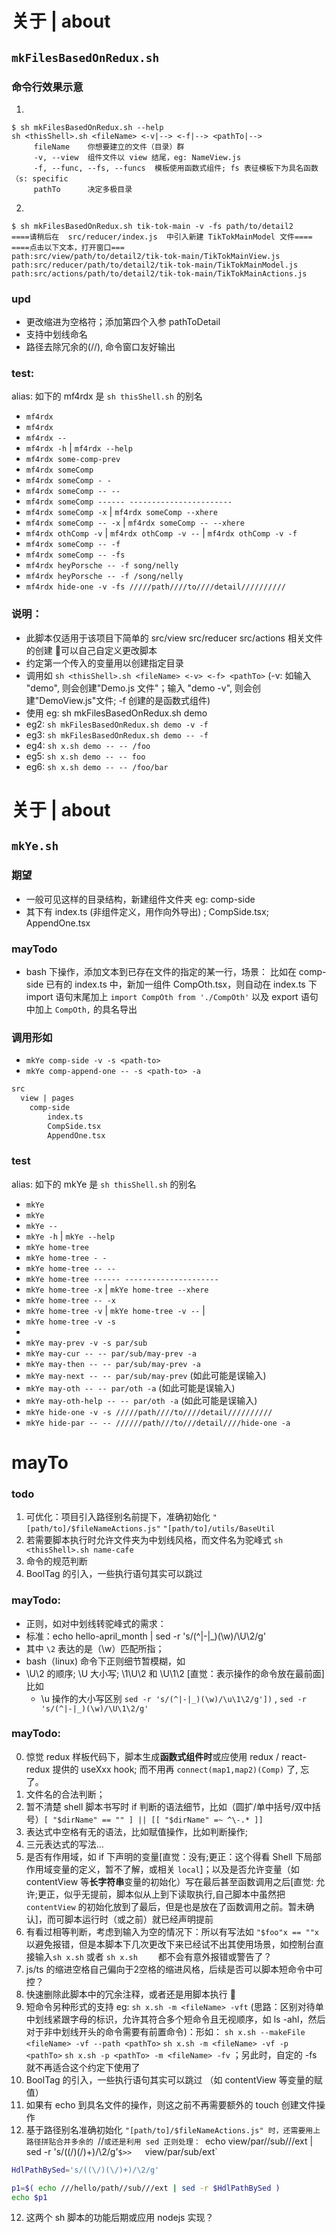 # 关于 | about

## `mkFilesBasedOnRedux.sh`

### 命令行效果示意

1.
```shell
$ sh mkFilesBasedOnRedux.sh --help
sh <thisShell>.sh <fileName> <-v|--> <-f|--> <pathTo|-->
     fileName    你想要建立的文件（目录）群
     -v, --view  组件文件以 view 结尾，eg: NameView.js
     -f, --func, --fs, --funcs  模板使用函数式组件; fs 表征模板下为具名函数 （s: specific
     pathTo      决定多极目录
```

2.
```shell
$ sh mkFilesBasedOnRedux.sh tik-tok-main -v -fs path/to/detail2
====请稍后在  src/reducer/index.js  中引入新建 TikTokMainModel 文件====
====点击以下文本，打开窗口===
path:src/view/path/to/detail2/tik-tok-main/TikTokMainView.js
path:src/reducer/path/to/detail2/tik-tok-main/TikTokMainModel.js
path:src/actions/path/to/detail2/tik-tok-main/TikTokMainActions.js
```

### upd
- 更改缩进为空格符；添加第四个入参 pathToDetail
- 支持中划线命名
- 路径去除冗余的(\/\/), 命令窗口友好输出

### test: 
alias: 如下的 mf4rdx 是 `sh thisShell.sh` 的别名
- `mf4rdx`
- `mf4rdx  `
- `mf4rdx --`
- `mf4rdx -h` | `mf4rdx --help`
- `mf4rdx some-comp-prev`
- `mf4rdx someComp`
- `mf4rdx someComp - -`
- `mf4rdx someComp -- --`    
- `mf4rdx someComp ------ -----------------------`
- `mf4rdx someComp -x` | `mf4rdx someComp --xhere`
- `mf4rdx someComp -- -x` | `mf4rdx someComp -- --xhere`
- `mf4rdx othComp -v` | `mf4rdx othComp -v --` | `mf4rdx othComp -v -f`
- `mf4rdx someComp -- -f`
- `mf4rdx someComp -- -fs`
- `mf4rdx heyPorsche -- -f song/nelly`
- `mf4rdx heyPorsche -- -f /song/nelly`
- `mf4rdx hide-one -v -fs /////path////to////detail//////////`

### 说明：
- 此脚本仅适用于该项目下简单的 src/view src/reducer src/actions 相关文件的创建 🎈可以自己自定义更改脚本
- 约定第一个传入的变量用以创建指定目录
- 调用如 `sh <thisShell>.sh <fileName> <-v> <-f> <pathTo>` (-v: 如输入 "demo", 则会创建"Demo.js 文件"；输入 "demo -v", 则会创建"DemoView.js"文件; -f 创建的是函数式组件)
- 使用 eg: sh mkFilesBasedOnRedux.sh demo
- eg2: `sh mkFilesBasedOnRedux.sh demo -v -f`
- eg3: `sh mkFilesBasedOnRedux.sh demo -- -f`
- eg4: `sh x.sh demo -- -- /foo`
- eg5: `sh x.sh demo -- -- foo`
- eg6: `sh x.sh demo -- -- /foo/bar`

# 关于 | about

## `mkYe.sh`

### 期望
- 一般可见这样的目录结构，新建组件文件夹 eg: comp-side
- 其下有 index.ts (非组件定义，用作向外导出) ; CompSide.tsx; AppendOne.tsx

### mayTodo
- bash 下操作，添加文本到已存在文件的指定的某一行，场景： 比如在 comp-side 已有的 index.ts 中，新加一组件 CompOth.tsx，则自动在 index.ts 下 import 语句末尾加上 `import CompOth from './CompOth'` 以及 export 语句中加上 `CompOth,` 的具名导出

### 调用形如
- `mkYe comp-side -v -s <path-to>`
- `mkYe comp-append-one -- -s <path-to> -a`

```markdown
src
  view | pages
    comp-side
        index.ts
        CompSide.tsx
        AppendOne.tsx
```

### test
alias: 如下的 mkYe 是 `sh thisShell.sh` 的别名
- `mkYe`
- `mkYe  `
- `mkYe --`
- `mkYe -h` | `mkYe --help`
- `mkYe home-tree`
- `mkYe home-tree - -`
- `mkYe home-tree -- --`    
- `mkYe home-tree ------ ---------------------`
- `mkYe home-tree -x` | `mkYe home-tree --xhere`
- `mkYe home-tree -- -x`
- `mkYe home-tree -v` | `mkYe home-tree -v --` | 
- `mkYe home-tree -v -s`
- 
- `mkYe may-prev -v -s par/sub`
- `mkYe may-cur -- -- par/sub/may-prev -a`
- `mkYe may-then -- -- par/sub/may-prev -a`
- `mkYe may-next -- -- par/sub/may-prev` (如此可能是误输入)
- `mkYe may-oth -- -- par/oth -a` (如此可能是误输入)
- `mkYe may-oth-help -- -- par/oth -a` (如此可能是误输入)
- `mkYe hide-one -v -s /////path////to////detail//////////`
- `mkYe hide-par -- -- //////path///to///detail////hide-one -a`

# mayTo
### todo
1. 可优化：项目引入路径别名前提下，准确初始化 `"[path/to]/$fileNameActions.js"` `"[path/to]/utils/BaseUtil`
2. 若需要脚本执行时允许文件夹为中划线风格，而文件名为驼峰式 `sh <thisShell>.sh name-cafe`
3. 命令的规范判断
4. BoolTag 的引入，一些执行语句其实可以跳过
### mayTodo:
- 正则，如对中划线转驼峰式的需求：
- 标准：echo hello-april_month | sed -r 's/(^|-|_)(\w)/\U\2/g'
- 其中 `\2` 表达的是（\w）匹配所指；
- bash（linux) 命令下正则细节暂模糊，如
- \U\2 的顺序; \U 大小写; \1\U\2 和 \U\1\2 [直觉：表示操作的命令放在最前面] 比如 
  - \u 操作的大小写区别 `sed -r 's/(^|-|_)(\w)/\u\1\2/g'])` , `sed -r 's/(^|-|_)(\w)/\U\1\2/g'`

### mayTodo: 
0. 惊觉 redux 样板代码下，脚本生成**函数式组件时**或应使用 redux / react-redux 提供的 useXxx hook; 而不用再 `connect(map1,map2)(Comp)` 了, 忘了。
1. 文件名的合法判断；
1. 暂不清楚 shell 脚本书写时 if 判断的语法细节，比如（圆扩/单中括号/双中括号）`[ "$dirName" == "" ] || [[ "$dirName" =~ ^\-.* ]]`
2. 表达式中空格有无的语法，比如赋值操作，比如判断操作;
3. 三元表达式的写法...
4. 是否有作用域，如 if 下声明的变量[直觉：没有;更正：这个得看 Shell 下局部作用域变量的定义，暂不了解，或相关 `local`]；以及是否允许变量（如 contentView 等**长字符串**变量的初始化）写在最后甚至函数调用之后[直觉: 允许;更正，似乎无提前，脚本似从上到下读取执行,自己脚本中虽然把 `contentView` 的初始化放到了最后，但是也是放在了函数调用之前。暂未确认]，而可脚本运行时（或之前）就已经声明提前
5. 有看过相等判断，考虑到输入为空的情况下：所以有写法如 `"$foo"x == ""x` 以避免报错，但是本脚本下几次更改下来已经试不出其使用场景，如控制台直接输入`sh x.sh` 或者 `sh x.sh    ` 都不会有意外报错或警告了？
6. js/ts 的缩进空格自己偏向于2空格的缩进风格，后续是否可以脚本短命令中可控？
7. 快速删除此脚本中的冗余注释，或者还是用脚本执行 🎈
8. 短命令另种形式的支持 eg: `sh x.sh -m <fileName> -vft` 
        (思路：区别对待单中划线紧跟字母的标识，允许其符合多个短命令且无视顺序，如 ls -ahl，然后对于非中划线开头的命令需要有前置命令)：形如： 
        `sh x.sh --makeFile <fileName> -vf --path <pathTo>` 
        `sh x.sh -m <fileName> -vf -p <pathTo>` 
        `sh x.sh -p <pathTo> -m <fileName> -fv`
        ；另此时，自定的 -fs 就不再适合这个约定下使用了
9. BoolTag 的引入，一些执行语句其实可以跳过 （如 contentView 等变量的赋值）
10. 如果有 echo 到具名文件的操作，则这之前不再需要额外的 touch 创建文件操作
11. 基于路径别名准确初始化 `"[path/to]/$fileNameActions.js" 时，还需要用上路径拼贴合并多余的 `\/\/`
    或还是利用 sed 正则处理： 
        `echo view/par//sub///ext | sed -r 's/((\/)(\/)+)/\2/g'` $>>    `view/par/sub/ext`
```sh
HdlPathBySed='s/((\/)(\/)+)/\2/g'

p1=$( echo ///hello/path//sub///ext | sed -r $HdlPathBySed )
echo $p1
```
12. 这两个 sh 脚本的功能后期或应用 nodejs 实现？
